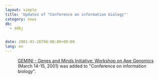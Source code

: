 ```yaml
---
layout: simple
title: 'Updates of "Conference on information biology"'
category: news
db:
  - ddbj


date: 2001-01-26T00:00:00+09:00
lang: en
---
```


<dd><a href="http://sayer.lab.nig.ac.jp/GEMINI/">GEMINI - Genes and Minds Initiative: Workshop on Ape Genomics</a> (March 14-15, 2001) was added to "Conference on information biology".</dd>
